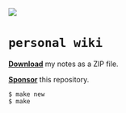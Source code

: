 ![](https://github.com/gongahkia/personal-wiki/actions/workflows/zip-files.yml/badge.svg)
  
# `personal wiki`  
  
<a href="https://github.com/gongahkia/personal-wiki/releases/tag/notes-2025-08-17"><b>Download</b></a> my notes as a ZIP file.
  
[**Sponsor**](https://github.com/sponsors/gongahkia) this repository.  

```console
$ make new
$ make
```